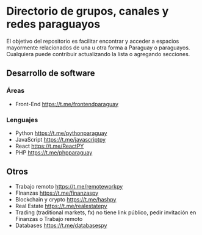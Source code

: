 # Directorio de grupos, canales y redes paraguayos

El objetivo del repositorio es facilitar encontrar y acceder a espacios mayormente relacionados de una u otra forma a Paraguay o paraguayos.
Cualquiera puede contribuir actualizando la lista o agregando secciones.

## Desarrollo de software

### Áreas
* Front-End https://t.me/frontendparaguay

### Lenguajes
* Python https://t.me/pythonparaguay
* JavaScript https://t.me/javascriptpy
* React https://t.me/ReactPY
* PHP https://t.me/phpparaguay


## Otros
* Trabajo remoto https://t.me/remoteworkpy
* FInanzas https://t.me/finanzaspy
* Blockchain y crypto https://t.me/hashpy
* Real Estate https://t.me/realestatepy
* Trading (traditional markets, fx) no tiene link público, pedir invitación en Finanzas o Trabajo remoto
* Databases https://t.me/databasespy
